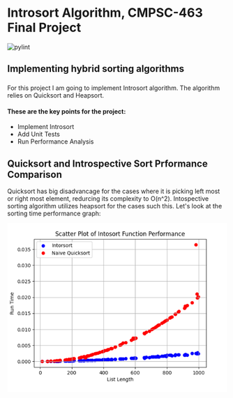 # Introsort Algorithm, CMPSC-463 Final Project
![pylint](https://img.shields.io/badge/pylint-9.04-yellow?logo=python&logoColor=whitehttps://img.shields.io/badge/pylint-9.04-yellow?logo=python&logoColor=whitehttps://img.shields.io/badge/pylint-9.04-yellow?logo=python&logoColor=whitehttps://img.shields.io/badge/pylint-9.04-yellow?logo=python&logoColor=white)
## Implementing hybrid sorting algorithms
### 
 For this project I am going to implement Introsort algorithm. The algorithm relies on Quicksort and Heapsort. 

#### These are the key points for the project:

- Implement Introsort
- Add Unit Tests
- Run Performance Analysis

## Quicksort and Introspective Sort Prformance Comparison

Quicksort has big disadvancage for the cases where it is picking left most or right most element, redurcing its complexity to O(n^2). Intospective sorting algorithm utilizes heapsort for the cases such this. Let's look at the sorting time performance graph:

![introsort vs quicksort run time](https://github.com/nps5696/cmpsc463-fp/blob/develop/img/intospective_vs_quicksort.png)
